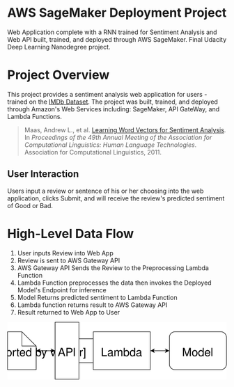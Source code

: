# AWS SageMaker Deployment Project

Web Application complete with a RNN trained for Sentiment Analysis and Web API built, trained, and deployed through AWS SageMaker. Final Udacity Deep Learning Nanodegree project.

# Project Overview
This project provides a sentiment analysis web application for users - trained on the [IMDb Dataset](http://ai.stanford.edu/~amaas/data/sentiment/). The project was built, trained, and deployed through Amazon's Web Services including: SageMaker, API GateWay, and Lambda Functions.
> Maas, Andrew L., et al. [Learning Word Vectors for Sentiment Analysis](http://ai.stanford.edu/~amaas/data/sentiment/). In _Proceedings of the 49th Annual Meeting of the Association for Computational Linguistics: Human Language Technologies_. Association for Computational Linguistics, 2011.

## User Interaction
Users input a review or sentence of his or her choosing into the web application, clicks Submit, and will receive the review's predicted sentiment of Good or Bad.

# High-Level Data Flow
1. User inputs Review into Web App
2. Review is sent to AWS Gateway API
3. AWS Gateway API Sends the Review to the Preprocessing Lambda Function
4. Lambda Function preprocesses the data then invokes the Deployed Model's Endpoint for inference
5. Model Returns predicted sentiment to Lambda Function
6. Lambda function returns result to AWS Gateway API
7. Result returned to Web App to User

<img src="./Web App Diagram.svg">